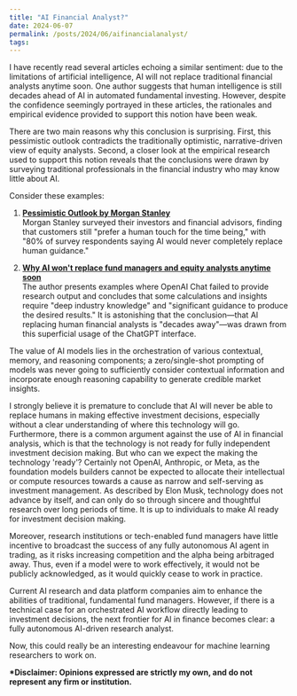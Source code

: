 ```yaml
---
title: "AI Financial Analyst?"
date: 2024-06-07
permalink: /posts/2024/06/aifinancialanalyst/
tags:
---
```


I have recently read several articles echoing a similar sentiment: due to the limitations of artificial intelligence, AI will not replace traditional financial analysts anytime soon. One author suggests that human intelligence is still decades ahead of AI in automated fundamental investing. However, despite the confidence seemingly portrayed in these articles, the rationales and empirical evidence provided to support this notion have been weak.

There are two main reasons why this conclusion is surprising. First, this pessimistic outlook contradicts the traditionally optimistic, narrative-driven view of equity analysts. Second, a closer look at the empirical research used to support this notion reveals that the conclusions were drawn by surveying traditional professionals in the financial industry who may know little about AI.

Consider these examples:

1. [**Pessimistic Outlook by Morgan Stanley**](https://fortune.com/2023/05/11/ai-investing-human-guidance-morgan-stanley/)  
   Morgan Stanley surveyed their investors and financial advisors, finding that customers still "prefer a human touch for the time being," with "80% of survey respondents saying AI would never completely replace human guidance."

2. [**Why AI won't replace fund managers and equity analysts anytime soon**](https://valueinvesting.substack.com/p/ainono/)  
   The author presents examples where OpenAI Chat failed to provide research output and concludes that some calculations and insights require "deep industry knowledge" and "significant guidance to produce the desired results." It is astonishing that the conclusion—that AI replacing human financial analysts is "decades away"—was drawn from this superficial usage of the ChatGPT interface.

The value of AI models lies in the orchestration of various contextual, memory, and reasoning components; a zero/single-shot prompting of models was never going to sufficiently consider contextual information and incorporate enough reasoning capability to generate credible market insights.

I strongly believe it is premature to conclude that AI will never be able to replace humans in making effective investment decisions, especially without a clear understanding of where this technology will go. Furthermore, there is a common argument against the use of AI in financial analysis, which is that the technology is not ready for fully independent investment decision making. But who can we expect the making the technology 'ready'? Certainly not OpenAI, Anthropic, or Meta, as the foundation models builders cannot be expected to allocate their intellectual or compute resources towards a cause as narrow and self-serving as investment management. As described by Elon Musk, technology does not advance by itself, and can only do so through sincere and thoughtful research over long periods of time. It is up to individuals to make AI ready for investment decision making.

Moreover, research institutions or tech-enabled fund managers have little incentive to broadcast the success of any fully autonomous AI agent in trading, as it risks increasing competition and the alpha being arbitraged away. Thus, even if a model were to work effectively, it would not be publicly acknowledged, as it would quickly cease to work in practice.

Current AI research and data platform companies aim to enhance the abilities of traditional, fundamental fund managers. However, if there is a technical case for an orchestrated AI workflow directly leading to investment decisions, the next frontier for AI in finance becomes clear: a fully autonomous AI-driven research analyst.

Now, this could really be an interesting endeavour for machine learning researchers to work on.

**\*Disclaimer: Opinions expressed are strictly my own, and do not represent any firm or institution.**
